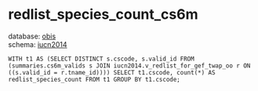 # redlist_species_count_cs6m
database: [obis](../)  
schema: [iucn2014](iucn2014)  

    WITH t1 AS (SELECT DISTINCT s.cscode, s.valid_id FROM (summaries.cs6m_valids s JOIN iucn2014.v_redlist_for_gef_twap_oo r ON ((s.valid_id = r.tname_id)))) SELECT t1.cscode, count(*) AS redlist_species_count FROM t1 GROUP BY t1.cscode;
